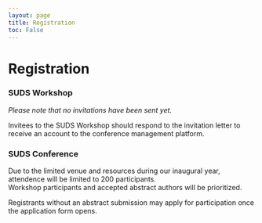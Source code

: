 ```yaml
---
layout: page
title: Registration
toc: False
---
```


# Registration

### SUDS Workshop

*Please note that no invitations have been sent yet.*

Invitees to the SUDS Workshop should respond to the invitation letter to receive an account to the conference management platform. 

### SUDS Conference

Due to the limited venue and resources during our inaugural year, attendence will be limited to 200 participants. \
Workshop participants and accepted abstract authors will be prioritized.

Registrants without an abstract submission may apply for participation once the application form opens.